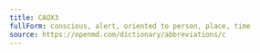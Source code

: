 ```yaml
---
title: CAOX3
fullForm: conscious, alert, oriented to person, place, time
source: https://openmd.com/dictionary/abbreviations/c
---
```

